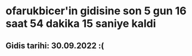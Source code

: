 # ofarukbicer'in gidisine son 5 gun 16 saat 54 dakika 15 saniye kaldi

## Gidis tarihi: 30.09.2022 :(